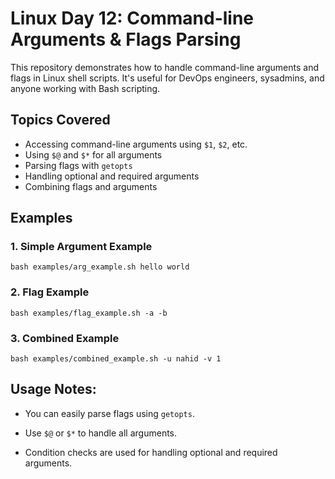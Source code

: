 # Linux Day 12: Command-line Arguments & Flags Parsing

This repository demonstrates how to handle command-line arguments and flags in Linux shell scripts. It's useful for DevOps engineers, sysadmins, and anyone working with Bash scripting.

## Topics Covered

- Accessing command-line arguments using `$1`, `$2`, etc.
- Using `$@` and `$*` for all arguments
- Parsing flags with `getopts`
- Handling optional and required arguments
- Combining flags and arguments

## Examples

### 1. Simple Argument Example
```
bash examples/arg_example.sh hello world
```
### 2. Flag Example

```
bash examples/flag_example.sh -a -b
```
### 3. Combined Example

```
bash examples/combined_example.sh -u nahid -v 1
```
## Usage Notes:

- You can easily parse flags using `getopts`.

- Use `$@` or `$*` to handle all arguments.

- Condition checks are used for handling optional and required arguments.